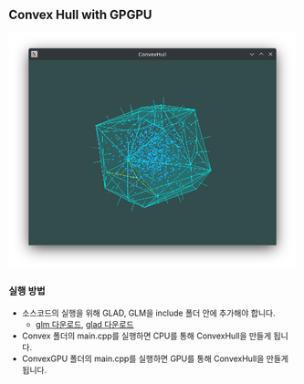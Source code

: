 ## Convex Hull with GPGPU
![image](./images/convex.png)
### 실행 방법
* 소스코드의 실행을 위해 GLAD, GLM을 include 폴더 안에 추가해야 합니다.
  * [glm 다운로드](https://github.com/g-truc/glm), [glad 다운로드](https://glad.dav1d.de/)
* Convex 폴더의 main.cpp를 실행하면 CPU를 통해 ConvexHull을 만들게 됩니다.
* ConvexGPU 폴더의 main.cpp를 실행하면 GPU를 통해 ConvexHull을 만들게 됩니다. 